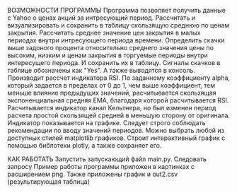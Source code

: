 ВОЗМОЖНОСТИ ПРОГРАММЫ
Программа позволяет получить данные с Yahoo о ценах акций за интресующий период.
Рассчитать и визуализировать и сохранить в таблицу скользящую среднюю по ценам закрытия.
Рассчитать среднее значение цен закрытия в малых периодах внутри интресующего периода времени.
Определить скачки выше задоного процента относительно среднего значения цены по высоким, 
низким и ценам закрытия в торгуемые периоды внутри интересущего периода. И сохранить их в таблицу.
Сигналы скачков в таблице обозначены как "Yes". А также выводятся в консоль.
Производит рассчет индикатора RSI.
    По заданному коэффициенту alpha, который задается
    в пределах от 0 до 1, чем выше коэффициент, тем меньше влияние
    предыдущих значений, расчитывается скользящая экспоненциальная
    средняя ЕМА, благодаря которой расчитывается RSI.
Расчитывается индикатор канал Кельтнера, но был изменен период расчета простой скользящей средней в меньшую сторону от оригинала. 
Индикатор показывается на графике. Следует строго соблюдать рекомендации по вводу значений периодов.
Можно выбрать любой из доступных стилей matplotlib графиков.
Строит интерактивный график с помощью библотеки plotly, а также сохраняет его.

КАК РАБОТАТЬ
Запустить запускающий файл main.py.
Следовать запросу Пример работы программы приложен в картинках с расширением png. Также приложены график и out2.csv (результирующая таблица)
